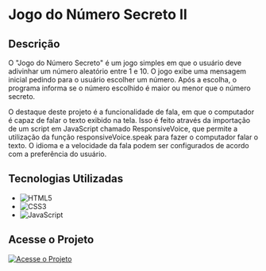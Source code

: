 # Jogo do Número Secreto II

## Descrição
O "Jogo do Número Secreto" é um jogo simples em que o usuário deve adivinhar um número aleatório entre 1 e 10. O jogo exibe uma mensagem inicial pedindo para o usuário escolher um número. Após a escolha, o programa informa se o número escolhido é maior ou menor que o número secreto.

O destaque deste projeto é a funcionalidade de fala, em que o computador é capaz de falar o texto exibido na tela. Isso é feito através da importação de um script em JavaScript chamado ResponsiveVoice, que permite a utilização da função responsiveVoice.speak para fazer o computador falar o texto. O idioma e a velocidade da fala podem ser configurados de acordo com a preferência do usuário.


## Tecnologias Utilizadas
- ![HTML5](https://img.shields.io/badge/-HTML5-E34F26?style=flat&logo=html5&logoColor=white)
- ![CSS3](https://img.shields.io/badge/-CSS3-1572B6?style=flat&logo=css3)
- ![JavaScript](https://img.shields.io/badge/-JavaScript-F7DF1E?style=flat&logo=javascript&logoColor=black)

## Acesse o Projeto
[![Acesse o Projeto](https://img.shields.io/badge/Acesse%20o%20Projeto-Link-brightgreen)](https://deboranortes.github.io/jogo-do-numero-secreto-II/)
